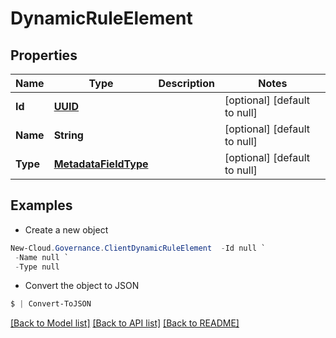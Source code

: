 # DynamicRuleElement
## Properties

Name | Type | Description | Notes
------------ | ------------- | ------------- | -------------
**Id** | [**UUID**](UUID.md) |  | [optional] [default to null]
**Name** | **String** |  | [optional] [default to null]
**Type** | [**MetadataFieldType**](MetadataFieldType.md) |  | [optional] [default to null]

## Examples

- Create a new object
```powershell
New-Cloud.Governance.ClientDynamicRuleElement  -Id null `
 -Name null `
 -Type null
```

- Convert the object to JSON
```powershell
$ | Convert-ToJSON
```


[[Back to Model list]](../README.md#documentation-for-models) [[Back to API list]](../README.md#documentation-for-api-endpoints) [[Back to README]](../README.md)

